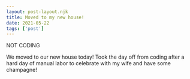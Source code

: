```yaml
---
layout: post-layout.njk
title: Moved to my new house!
date: 2021-05-22
tags: ['post']
---
```

<!-- Excerpt Start -->
NOT CODING
<!-- Excerpt End -->

We moved to our new house today! Took the day off from coding after a hard day of manual labor to celebrate with my wife and have some champagne!
